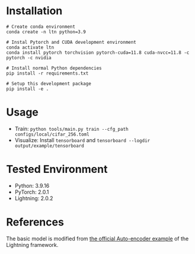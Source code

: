 # Installation

```shell
# Create conda environment
conda create -n ltn python=3.9

# Instal Pytorch and CUDA development environment
conda activate ltn 
conda install pytorch torchvision pytorch-cuda=11.8 cuda-nvcc=11.8 -c pytorch -c nvidia

# Install normal Python dependencies
pip install -r requirements.txt

# Setup this development package
pip install -e .
```

# Usage

- Train: `python tools/main.py train --cfg_path configs/local/cifar_256.toml`
- Visualize: Install `tensorboard` and `tensorboard --logdir output/example/tensorboard`

# Tested Environment

- Python: 3.9.16
- PyTorch: 2.0.1
- Lightning: 2.0.2

# References

The basic model is modified from [the official Auto-encoder example](https://lightning.ai/docs/pytorch/stable/notebooks/course_UvA-DL/08-deep-autoencoders.html) of the Lightning framework. 
